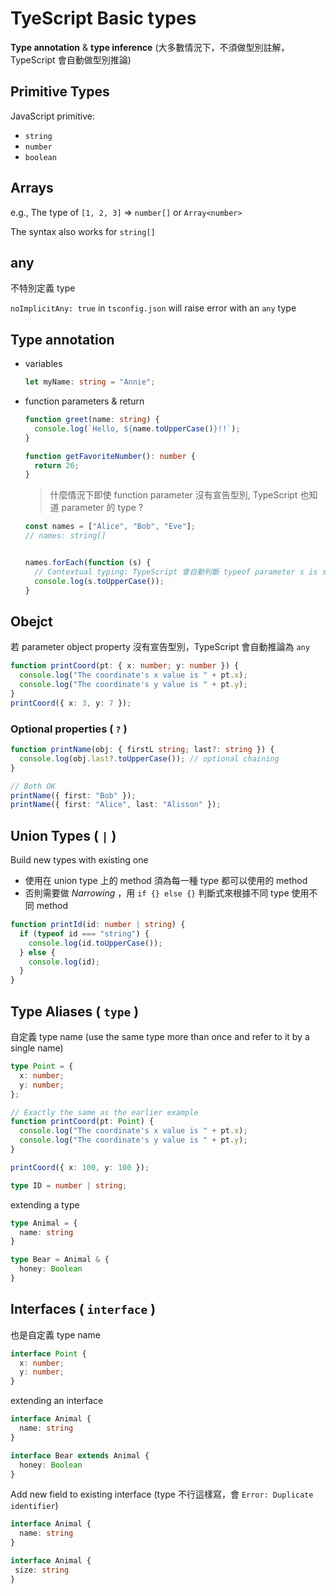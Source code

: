 # TyeScript Basic types
**Type annotation** & **type inference** (大多數情況下，不須做型別註解，TypeScript 會自動做型別推論)

## Primitive Types
JavaScript primitive:
- `string`
- `number`
- `boolean`

## Arrays
e.g., The type of `[1, 2, 3]` => `number[]` or `Array<number>`

The syntax also works for `string[]`

## any
不特別定義 type

`noImplicitAny: true` in `tsconfig.json` will raise error with an `any` type

## Type annotation
- variables
  ```typescript
  let myName: string = "Annie";
  ```
- function parameters & return
  ```typescript
  function greet(name: string) {
    console.log(`Hello, ${name.toUpperCase()}!!`);
  }
  ```
  ```typescript
  function getFavoriteNumber(): number {
    return 26;
  }
  ```
  > 什麼情況下即使 function parameter 沒有宣告型別, TypeScript 也知道 parameter 的 type ?
   
  ```typescript
  const names = ["Alice", "Bob", "Eve"];
  // names: string[]


  names.forEach(function (s) {
    // Contextual typing: TypeScript 會自動判斷 typeof parameter s is string
    console.log(s.toUpperCase());
  }
  ```
  
## Obejct
若 parameter object property 沒有宣告型別，TypeScript 會自動推論為 `any`
```typescript
function printCoord(pt: { x: number; y: number }) {
  console.log("The coordinate's x value is " + pt.x);
  console.log("The coordinate's y value is " + pt.y);
}
printCoord({ x: 3, y: 7 });
```
### Optional properties ( `?` )
```typescript
function printName(obj: { firstL string; last?: string }) {
  console.log(obj.last?.toUpperCase()); // optional chaining
}

// Both OK
printName({ first: "Bob" });
printName({ first: "Alice", last: "Alisson" });
```

## Union Types ( `|` )
Build new types with existing one
- 使用在 union type 上的 method 須為每一種 type 都可以使用的 method
- 否則需要做 *Narrowing* ，用 `if {} else {}` 判斷式來根據不同 type 使用不同 method
```typescript
function printId(id: number | string) {
  if (typeof id === "string") {
    console.log(id.toUpperCase());
  } else {
    console.log(id);
  }
}
```

## Type Aliases ( `type` )
自定義 type name (use the same type more than once and refer to it by a single name)
```typescript
type Point = {
  x: number;
  y: number;
};

// Exactly the same as the earlier example
function printCoord(pt: Point) {
  console.log("The coordinate's x value is " + pt.x);
  console.log("The coordinate's y value is " + pt.y);
}

printCoord({ x: 100, y: 100 });
```

```typescript
type ID = number | string;
```

extending a type
```typescript
type Animal = {
  name: string
}

type Bear = Animal & { 
  honey: Boolean 
}
```

## Interfaces ( `interface` )
也是自定義 type name
```typescript
interface Point {
  x: number;
  y: number;
}
```
extending an interface
```typescript
interface Animal {
  name: string
}

interface Bear extends Animal { 
  honey: Boolean 
}
```

Add new field to existing interface (type 不行這樣寫，會 `Error: Duplicate identifier`)
```typescript
interface Animal {
  name: string
}

interface Animal { 
 size: string 
}
```
